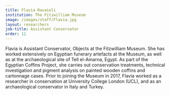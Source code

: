 ```yaml
---
title: Flavia Ravaioli
institution: The Fitzwilliam Museum
image: /images/staff/Flavia.jpg
layout: researchers
job-title: Assistant Conservator
order: 11
---
```


Flavia is Assistant Conservator, Objects at the Fitzwilliam Museum. She has worked extensively on Egyptian funerary artefacts at the Museum, as well as at the archaeological site of Tell el-Amarna, Egypt. As part of the Egyptian Coffins Project, she carries out conservation treatments, technical investigation and pigment analysis on painted wooden coffins and cartonnage cases. Prior to joining the Museum in 2017, Flavia worked as a researcher in conservation at University College London (UCL), and as an archaeological conservator in Italy and Turkey.
